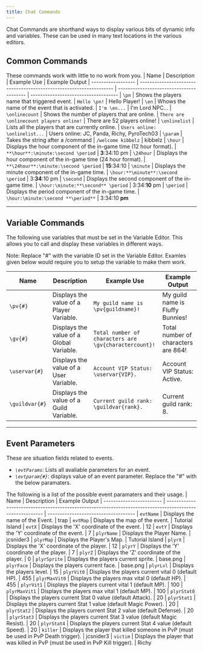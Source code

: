 ```yaml
---
title: Chat Commands
---
```

Chat Commands are shorthand ways to display various bits of dynamic info and variables.  These can be used in many text locations in the various editors.

## Common Commands
These commands work with little to no work from you.
| Name               | Description                                                         | Example Use                              | Example Output
| ------------------ | ------------------------------------------------------------------- | ---------------------------------------- | ------------------------------------
| `\pn`              | Shows the players name that triggered event.                        | `Hello \pn!`                             | Hello Player!
| `\en`              | Whows the name of the event that is activated.                      | `I'm \en...`                             | I'm Lord NPC...
| `\onlinecount`     | Shows the number of players that are online.                        | `There are \onlinecount players online!` | There are 52 players online! 
| `\onlinelist`      | Lists all the players that are currently online.                    | `Users online: \onlinelist...`           | Users online: JC, Panda, Richy, PyroTech03
| `\param`           | Takes the string after a /command                                   | `/welcome kibbelz`                       | kibbelz
| `\hour`            | Displays the hour component of the in-game time (12 hour format).   | `**\hour**:\minute:\second \period`      | **3**:34:10 pm
| `\24hour`          | Displays the hour component of the in-game time (24 hour format).   | `**\24hour**:\minute:\second \period`    | **15**:34:10
| `\minute`          | Displays the minute component of the in-game time.                  | `\hour:**\minute**:\second \period`      | 3:**34**:10 pm
| `\second`          | Displays the second component of the in-game time.                  | `\hour:\minute:**\second** \period`      | 3:34:**10** pm
| `\period`          | Displays the period component of the in-game time.                  | `\hour:\minute:\second **\period**`      | 3:34:10 **pm**

---

## Variable Commands
The following use variables that must be set in the Variable Editor. This allows you to call and display these variables in different ways.

Note: Replace "#" with the variable ID set in the Variable Editor. Examles given below would require you to setup the variable to make them work.

| Name                     | Description                                          | Example Use                                               | Example Output
| ------------------------ | ---------------------------------------------------- | --------------------------------------------------------- | ------------------------------------
| `\pv{#}`                 | Displays the value of a Player Variable.             | `My guild name is \pv{guildname}!`                        | My guild name is Fluffy Bunnies! 
| `\gv{#}`                 | Displays the value of a Global Variable.             | `Total number of characters are \gv{charactercount}!`     | Total number of characters are 864!
| `\uservar{#}`            | Displays the value of a User Variable.               | `Account VIP Status: \uservar{VIP}.`                      | Account VIP Status: Active. 
| `\guildvar{#}`           | Displays the value of a Guild Variable.              | `Current guild rank: \guildvar{rank}.`                    | Current guild rank: 8.

---

## Event Parameters
These are situation fields related to events.

- *`\evtParams`*: Lists all avaliable parameters for an event.
- *`\evtparam{#}`*: displays value of an event parameter. Replace the "#" with the below paramaters.

The following is a list of the possible event paramaters and their usage.
| Name                     | Description                                                                                               | Example Output
| ------------------------ | --------------------------------------------------------------------------------------------------------- | ------------------------------------
| `evtName`                | Displays the name of the Event.                                                                           | trap
| `evtMap`                 | Displays the map of the event.                                                                            | Tutorial Island
| `evtX`                   | Displays the 'X' coordinate of the event.                                                                 | 12
| `evtY`                   | Displays the 'Y' coordinate of the event.                                                                 | 7
| `plyrName`               | Displays the Player Name.                                                                                 | jcsnider3
| `plyrMap`                | Displays the Player's Map.                                                                                | Tutorial Island
| `plyrX`                  | Displays the 'X' coordinate of the player.                                                                | 12
| `plyrY`                  | Displays the 'Y' coordinate of the player.                                                                | 7
| `plyrZ`                  | Displays the 'Z' coordinate of the player.                                                                | 0
| `plyrSprite`             | Displays the players current sprite.                                                                      | base.png
| `plyrFace`               | Displays the players current face.                                                                        | base.png
| `plyrLvl`                | Displays the players level.                                                                               | 15
| `plyrVit0`               | Displays the players current vital 0 (default HP).                                                        | 455
| `plyrMaxVit0`            | Displays the players max vital 0 (default HP).                                                            | 455
| `plyrVit1`               | Displays the players current vital 1 (default MP).                                                        | 100
| `plyrMaxVit1`            | Displays the players max vital 1 (default MP).                                                            | 100
| `plyrStat0`              | Displays the players current Stat 0 value (default Attack).                                               | 20
| `plyrStat1`              | Displays the players current Stat 1 value (default Magic Power).                                          | 20
| `plyrStat2`              | Displays the players current Stat 2 value (default Defense).                                              | 20
| `plyrStat3`              | Displays the players current Stat 3 value (default Magic Resist).                                         | 20
| `plyrStat4`              | Displays the players current Stat 4 value (default Speed).                                                | 20
| `killer`                 | Displays the player that killed someone in PvP (must be used in PvP Death trigger).                       | jcsnider3
| `victim`                 | Displays the player that was killed in PvP (must be used in PvP Kill trigger).                            | Richy
